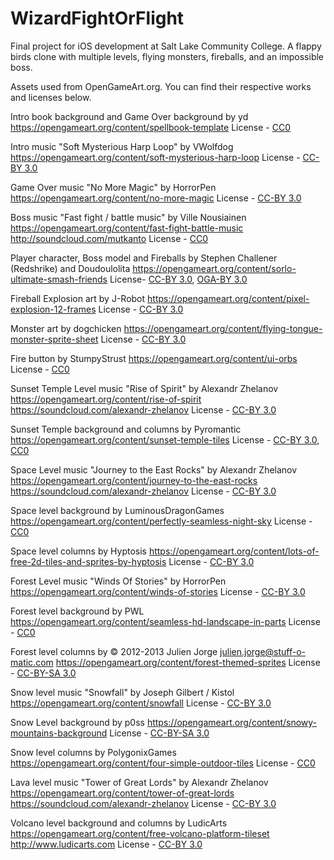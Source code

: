 # WizardFightOrFlight
Final project for iOS development at Salt Lake Community College. A flappy birds clone with multiple levels, flying monsters, fireballs, and an impossible boss.

Assets used from OpenGameArt.org. You can find their respective works and licenses below.

Intro book background and Game Over background by yd https://opengameart.org/content/spellbook-template License - [CC0](https://creativecommons.org/publicdomain/zero/1.0/)

Intro music "Soft Mysterious Harp Loop" by VWolfdog https://opengameart.org/content/soft-mysterious-harp-loop License - [CC-BY 3.0](https://creativecommons.org/licenses/by/3.0/)

Game Over music "No More Magic" by HorrorPen https://opengameart.org/content/no-more-magic License - [CC-BY 3.0](https://creativecommons.org/licenses/by/3.0/)

Boss music "Fast fight / battle music" by Ville Nousiainen https://opengameart.org/content/fast-fight-battle-music http://soundcloud.com/mutkanto License - [CC0](https://creativecommons.org/publicdomain/zero/1.0/)

Player character, Boss model and Fireballs by Stephen Challener (Redshrike) and Doudoulolita https://opengameart.org/content/sorlo-ultimate-smash-friends License- [CC-BY 3.0](https://creativecommons.org/licenses/by/3.0/), [OGA-BY 3.0](https://opengameart.org/content/oga-by-30-faq)

Fireball Explosion art by J-Robot https://opengameart.org/content/pixel-explosion-12-frames License - [CC-BY 3.0](https://creativecommons.org/licenses/by/3.0/)

Monster art by dogchicken https://opengameart.org/content/flying-tongue-monster-sprite-sheet License - [CC-BY 3.0](https://creativecommons.org/licenses/by/3.0/)

Fire button by StumpyStrust https://opengameart.org/content/ui-orbs License - [CC0](https://creativecommons.org/publicdomain/zero/1.0/)

Sunset Temple Level music "Rise of Spirit" by Alexandr Zhelanov https://opengameart.org/content/rise-of-spirit https://soundcloud.com/alexandr-zhelanov License - [CC-BY 3.0](https://creativecommons.org/licenses/by/3.0/)

Sunset Temple background and columns by Pyromantic https://opengameart.org/content/sunset-temple-tiles License - [CC-BY 3.0](https://creativecommons.org/licenses/by/3.0/), [CC0](https://creativecommons.org/publicdomain/zero/1.0/)

Space Level music "Journey to the East Rocks" by Alexandr Zhelanov https://opengameart.org/content/journey-to-the-east-rocks https://soundcloud.com/alexandr-zhelanov License - [CC-BY 3.0](https://creativecommons.org/licenses/by/3.0/)

Space level background by LuminousDragonGames https://opengameart.org/content/perfectly-seamless-night-sky License - [CC0](https://creativecommons.org/publicdomain/zero/1.0/)

Space level columns by Hyptosis https://opengameart.org/content/lots-of-free-2d-tiles-and-sprites-by-hyptosis License - [CC-BY 3.0](https://creativecommons.org/licenses/by/3.0/)

Forest Level music "Winds Of Stories" by HorrorPen https://opengameart.org/content/winds-of-stories License - [CC-BY 3.0](https://creativecommons.org/licenses/by/3.0/)

Forest level background by PWL https://opengameart.org/content/seamless-hd-landscape-in-parts License - [CC0](https://creativecommons.org/publicdomain/zero/1.0/)

Forest level columns by © 2012-2013 Julien Jorge <julien.jorge@stuff-o-matic.com> https://opengameart.org/content/forest-themed-sprites License - [CC-BY-SA 3.0](https://creativecommons.org/licenses/by-sa/3.0/)

Snow level music "Snowfall" by Joseph Gilbert / Kistol https://opengameart.org/content/snowfall License - [CC-BY 3.0](https://creativecommons.org/licenses/by/3.0/)

Snow Level background by p0ss https://opengameart.org/content/snowy-mountains-background License - [CC-BY-SA 3.0](https://creativecommons.org/licenses/by-sa/3.0/)

Snow level columns by PolygonixGames https://opengameart.org/content/four-simple-outdoor-tiles License - [CC0](https://creativecommons.org/publicdomain/zero/1.0/)

Lava level music "Tower of Great Lords" by Alexandr Zhelanov https://opengameart.org/content/tower-of-great-lords https://soundcloud.com/alexandr-zhelanov License - [CC-BY 3.0](https://creativecommons.org/licenses/by/3.0/)

Volcano level background and columns by LudicArts https://opengameart.org/content/free-volcano-platform-tileset http://www.ludicarts.com License - [CC-BY 3.0](https://creativecommons.org/licenses/by/3.0/)
